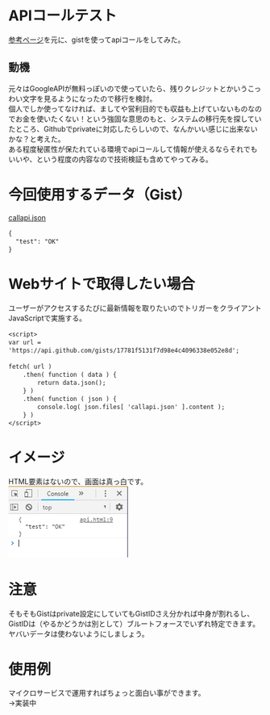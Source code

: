 # APIコールテスト
[参考ページ](https://qiita.com/ykhirao/items/a41322085ab55837b88e#その他)を元に、gistを使ってapiコールをしてみた。

## 動機
元々はGoogleAPIが無料っぽいので使っていたら、残りクレジットとかいうこっわい文字を見るようになったので移行を検討。  
個人でしか使ってなければ、ましてや営利目的でも収益も上げていないものなのでお金を使いたくない！という強固な意思のもと、システムの移行先を探していたところ、Githubでprivateに対応したらしいので、なんかいい感じに出来ないかな？と考えた。  
ある程度秘匿性が保たれている環境でapiコールして情報が使えるならそれでもいいや、という程度の内容なので技術検証も含めてやってみる。

# 今回使用するデータ（Gist）
[callapi.json](https://gist.github.com/nomurayawork/17781f5131f7d98e4c4096338e052e8d)

    {
      "test": "OK"
    }

# Webサイトで取得したい場合
ユーザーがアクセスするたびに最新情報を取りたいのでトリガーをクライアントJavaScriptで実施する。  

    <script>  
    var url = 'https://api.github.com/gists/17781f5131f7d98e4c4096338e052e8d';  
    
    fetch( url )  
        .then( function ( data ) {  
            return data.json();  
        } )  
        .then( function ( json ) {  
            console.log( json.files[ 'callapi.json' ].content );  
        } )
    </script>

# イメージ
HTML要素はないので、画面は真っ白です。  
![ブラウザで開いた画面](apicall.png)

# 注意
そもそもGistはprivate設定にしていてもGistIDさえ分かれば中身が割れるし、GistIDは（やるかどうかは別として）ブルートフォースでいずれ特定できます。  
ヤバいデータは使わないようにしましょう。

# 使用例
マイクロサービスで運用すればちょっと面白い事ができます。  
→実装中
